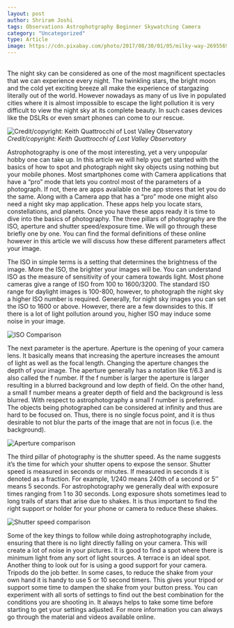 ```yaml
---
layout: post
author: Shriram Joshi
tags: Observations Astrophotgraphy Beginner Skywatching Camera
category: "Uncategorized"
type: Article
image: https://cdn.pixabay.com/photo/2017/08/30/01/05/milky-way-2695569_1280.jpg
---
```


\
The night sky can be considered as one of the most magnificent spectacles that we can experience every night. The twinkling stars, the bright moon and the cold yet exciting breeze all make the experience of stargazing literally out of the world. However nowadays as many of us live in populated cities where it is almost impossible to escape the light pollution it is very difficult to view the night sky at its complete beauty. In such cases devices like the DSLRs or even smart phones can come to our rescue.

![Credit/copyright: Keith Quattrocchi of Lost Valley Observatory](https://cdn.pixabay.com/photo/2017/08/30/01/05/milky-way-2695569_1280.jpg)
\
*Credit/copyright: Keith Quattrocchi of Lost Valley Observatory*

Astrophotography is one of the most interesting, yet a very unpopular hobby one can take up. In this article we will help you get started with the basics of how to spot and photograph night sky objects using nothing but your mobile phones. Most smartphones come with Camera applications that have a “pro” mode that lets you control most of the parameters of a photograph. If not, there are apps available on the app stores that let you do the same. Along with a Camera app that has a “pro” mode one might also need a night sky map application. These apps help you locate stars, constellations, and planets. Once you have these apps ready it is time to dive into the basics of photography. The three pillars of photography are the ISO, aperture and shutter speed/exposure time. We will go through these briefly one by one. You can find the formal definitions of these online however in this article we will discuss how these different parameters affect your image.

The ISO in simple terms is a setting that determines the brightness of the image. More the ISO, the brighter your images will be. You can understand ISO as the measure of sensitivity of your camera towards light. Most phone cameras give a range of ISO from 100 to 1600/3200. The standard ISO range for daylight images is 100-800, however, to photograph the night sky a higher ISO number is required. Generally, for night sky images you can set the ISO to 1600 or above. However, there are a few downsides to this. If there is a lot of light pollution around you, higher ISO may induce some noise in your image.

![ISO Comparison](https://i.imgur.com/lnh5a5h.jpeg)

The next parameter is the aperture. Aperture is the opening of your camera lens. It basically means that increasing the aperture increases the amount of light as well as the focal length. Changing the aperture changes the depth of your image. The aperture generally has a notation like f/6.3 and is also called the f number. If the f number is larger the aperture is larger resulting in a blurred background and low depth of field. On the other hand, a small f number means a greater depth of field and the background is less blurred. With respect to astrophotography a small f number is preferred. The objects being photographed can be considered at infinity and thus are hard to be focused on. Thus, there is no single focus point, and it is thus desirable to not blur the parts of the image that are not in focus (i.e. the background).

![Aperture comparison](https://i.imgur.com/Xr2ly5K.jpeg)

The third pillar of photography is the shutter speed. As the name suggests it’s the time for which your shutter opens to expose the sensor. Shutter speed is measured in seconds or minutes. If measured in seconds it is denoted as a fraction. For example, 1/240 means 240th of a second or 5’’ means 5 seconds. For astrophotography we generally deal with exposure times ranging from 1 to 30 seconds. Long exposure shots sometimes lead to long trails of stars that arise due to shakes. It is thus important to find the right support or holder for your phone or camera to reduce these shakes.

![Shutter speed comparison](https://i.imgur.com/vkOHDaW.jpeg)

Some of the key things to follow while doing astrophotography include, ensuring that there is no light directly falling on your camera. This will create a lot of noise in your pictures. It is good to find a spot where there is minimum light from any sort of light sources. A terrace is an ideal spot. Another thing to look out for is using a good support for your camera. Tripods do the job better. In some cases, to reduce the shake from your own hand it is handy to use 5 or 10 second timers. This gives your tripod or support some time to dampen the shake from your button press. You can experiment with all sorts of settings to find out the best combination for the conditions you are shooting in. It always helps to take some time before starting to get your settings adjusted. For more information you can always go through the material and videos available online.